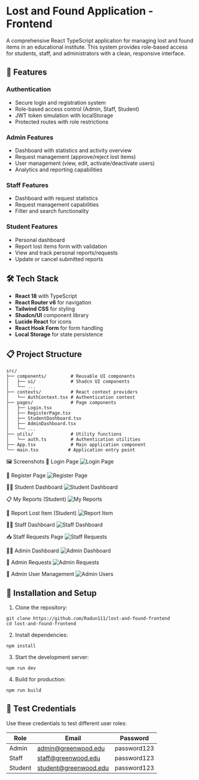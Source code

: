 # Lost and Found Application - Frontend

A comprehensive React TypeScript application for managing lost and found items in an educational institute. This system provides role-based access for students, staff, and administrators with a clean, responsive interface.

## 🎯 Features

### Authentication

- Secure login and registration system
- Role-based access control (Admin, Staff, Student)
- JWT token simulation with localStorage
- Protected routes with role restrictions


### Admin Features

- Dashboard with statistics and activity overview
- Request management (approve/reject lost items)
- User management (view, edit, activate/deactivate users)
- Analytics and reporting capabilities


### Staff Features

- Dashboard with request statistics
- Request management capabilities
- Filter and search functionality


### Student Features

- Personal dashboard
- Report lost items form with validation
- View and track personal reports/requests
- Update or cancel submitted reports


## 🛠️ Tech Stack

- **React 18** with TypeScript
- **React Router v6** for navigation
- **Tailwind CSS** for styling
- **Shadcn/UI** component library
- **Lucide React** for icons
- **React Hook Form** for form handling
- **Local Storage** for state persistence


## 📋 Project Structure

```plaintext
src/
├── components/         # Reusable UI components
│   ├── ui/             # Shadcn UI components
│   └── ...
├── contexts/           # React context providers
│   └── AuthContext.tsx # Authentication context
├── pages/              # Page components
│   ├── Login.tsx
│   ├── RegisterPage.tsx
│   ├── StudentDashboard.tsx
│   ├── AdminDashboard.tsx
│   └── ...
├── utils/              # Utility functions
│   └── auth.ts         # Authentication utilities
├── App.tsx             # Main application component
└── main.tsx           # Application entry point
```

🖼️ Screenshots
🔐 Login Page
![Login Page](./assets/loginpg.png)

📝 Register Page
![Register Page](./assets/registerpg.png)

🧑‍🎓 Student Dashboard
![Student Dashboard](./assets/studashboard.png)

📋 My Reports (Student)
![My Reports](./assets/stumyreports.png)

📝 Report Lost Item (Student)
![Report Item](./assets/stureportitems.png)

👩‍🏫 Staff Dashboard
![Staff Dashboard](./assets/staffdashboard.png)

📥 Staff Requests Page
![Staff Requests](./assets/staffrequests.png)

🧑‍💼 Admin Dashboard
![Admin Dashboard](./assets/admindashboard.png)

📩 Admin Requests
![Admin Requests](./assets/adminrequests.png)

👥 Admin User Management
![Admin Users](./assets/adminusers.png)


## 🚀 Installation and Setup

1. Clone the repository:


```shellscript
git clone https://github.com/Radun111/lost-and-found-frontend
cd lost-and-found-frontend
```

2. Install dependencies:


```shellscript
npm install
```

3. Start the development server:


```shellscript
npm run dev
```

4. Build for production:


```shellscript
npm run build
```

## 🔑 Test Credentials

Use these credentials to test different user roles:

| Role | Email | Password
|-----|-----|-----
| Admin | [admin@greenwood.edu](mailto:admin@greenwood.edu) | password123
| Staff | [staff@greenwood.edu](mailto:staff@greenwood.edu) | password123
| Student | [student@greenwood.edu](mailto:student@greenwood.edu) | password123



